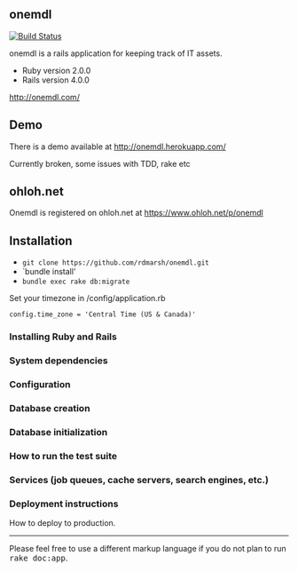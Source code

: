 ## onemdl

[![Build Status](https://travis-ci.org/rdmarsh/onemdl.png?branch=master)](https://travis-ci.org/rdmarsh/onemdl)

onemdl is a rails application for keeping track of IT assets.

* Ruby version 2.0.0
* Rails version 4.0.0

http://onemdl.com/

## Demo

There is a demo available at http://onemdl.herokuapp.com/

Currently broken, some issues with TDD, rake etc

## ohloh.net

Onemdl is registered on ohloh.net at https://www.ohloh.net/p/onemdl

## Installation

* `git clone https://github.com/rdmarsh/onemdl.git`
* `bundle install'
* `bundle exec rake db:migrate`

Set your timezone in /config/application.rb

    config.time_zone = 'Central Time (US & Canada)'

### Installing Ruby and Rails

### System dependencies

### Configuration

### Database creation

### Database initialization


### How to run the test suite

### Services (job queues, cache servers, search engines, etc.)

### Deployment instructions

How to deploy to production.

----

Please feel free to use a different markup language if you do not plan to run
<tt>rake doc:app</tt>.
